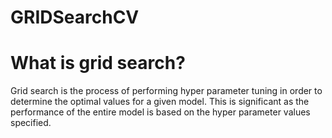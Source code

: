 # GRIDSearchCV

# What is grid search?

Grid search is the process of performing hyper parameter tuning in order to determine the optimal values for a given model. This is significant as the performance of the entire model is based on the hyper parameter values specified.

